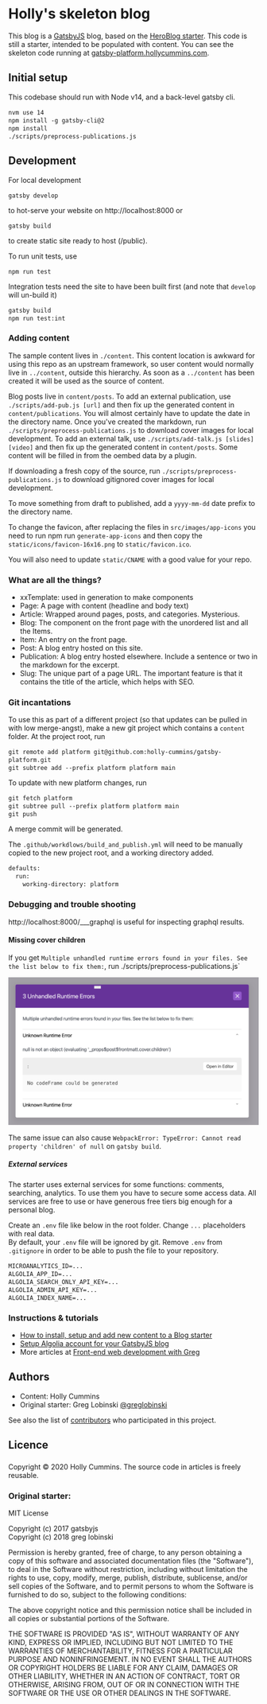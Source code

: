 # Holly's skeleton blog

This blog is a [GatsbyJS](https://www.gatsbyjs.org/) blog, based on the [HeroBlog starter](https://gatsby-starter-hero-blog.greglobinski.com/). This code is still a starter, intended to be populated with content.
You can see the skeleton code running at [gatsby-platform.hollycummins.com](http://gatsby-platform.hollycummins.com).

## Initial setup

This codebase should run with Node v14, and a back-level gatsby cli.

```
nvm use 14
npm install -g gatsby-cli@2
npm install
./scripts/preprocess-publications.js
```

## Development

For local development

```text
gatsby develop
```

to hot-serve your website on http://localhost:8000 or

```text
gatsby build
```

to create static site ready to host (/public).

To run unit tests, use

```text
npm run test
```

Integration tests need the site to have been built first (and note that `develop` will un-build it)

```text
gatsby build
npm run test:int
```

### Adding content

The sample content lives in `./content`. This content location is awkward for using this repo as
an upstream framework, so user content would normally live in `../content`, outside this hierarchy.
As soon as a `../content` has been created it will be used as the source of content.

Blog posts live in `content/posts`.
To add an external publication, use `./scripts/add-pub.js [url]` and then fix up the generated content in `content/publications`. You will almost certainly have to update the date in the directory name. Once you've created the markdown, run `./scripts/preprocess-publications.js` to download cover images for local development. To add an external talk, use `./scripts/add-talk.js [slides] [video]` and then fix up the generated content in `content/posts`. Some content will be filled in from the oembed data by a plugin.

If downloading a fresh copy of the source, run `./scripts/preprocess-publications.js` to download gitignored cover images for local development.

To move something from draft to published, add a `yyyy-mm-dd` date prefix to the directory name.

To change the favicon, after replacing the files in `src/images/app-icons` you need to run npm run `generate-app-icons` and then copy the `static/icons/favicon-16x16.png` to `static/favicon.ico`.

You will also need to update `static/CNAME` with a good value for your repo.

### What are all the things?

- xxTemplate: used in generation to make components
- Page: A page with content (headline and body text)
- Article: Wrapped around pages, posts, and categories. Mysterious.
- Blog: The component on the front page with the unordered list and all the Items.
- Item: An entry on the front page.
- Post: A blog entry hosted on this site.
- Publication: A blog entry hosted elsewhere. Include a sentence or two in the markdown for the excerpt.
- Slug: The unique part of a page URL. The important feature is that it contains the title of the article, which helps with SEO.

### Git incantations

To use this as part of a different project (so that updates can be pulled in with low merge-angst), make a new git project which contains a
`content` folder. At the project root, run

```
git remote add platform git@github.com:holly-cummins/gatsby-platform.git
git subtree add --prefix platform platform main
```

To update with new platform changes, run
```
git fetch platform
git subtree pull --prefix platform platform main
git push
```

A merge commit will be generated.

The `.github/workdlows/build_and_publish.yml` will need to be manually copied to the new project root, and
a working directory added.

```
defaults:
  run:
    working-directory: platform
```

### Debugging and trouble shooting

http://localhost:8000/___graphql is useful for inspecting graphql results.

#### Missing cover children

If you get `Multiple unhandled runtime errors found in your files. See the list below to fix them:`, run ./scripts/preprocess-publications.js`

![Multiple unhandled runtime errors found in your files. See the list below to fix them](docs/missing-cover-children.png)

The same issue can also cause `WebpackError: TypeError: Cannot read property 'children' of null` on `gatsby build`.

##### External services

The starter uses external services for some functions: comments, searching, analytics. To use them you have to secure some access data. All services are free to use or have generous free tiers big enough for a personal blog.

Create an `.env` file like below in the root folder. Change `...` placeholders with real data.
<br />By default, your `.env` file will be ignored by git. Remove `.env` from `.gitignore` in order to be able to push the file to your repository.

```text
MICROANALYTICS_ID=...
ALGOLIA_APP_ID=...
ALGOLIA_SEARCH_ONLY_API_KEY=...
ALGOLIA_ADMIN_API_KEY=...
ALGOLIA_INDEX_NAME=...
```

### Instructions & tutorials

- [How to install, setup and add new content to a Blog starter](https://dev.greglobinski.com/install-blog-starter/)
- [Setup Algolia account for your GatsbyJS blog](https://dev.greglobinski.com/setup-algolia-account/)
- More articles at [Front-end web development with Greg](https://dev.greglobinski.com/)

## Authors

- Content: Holly Cummins
- Original starter: Greg Lobinski [@greglobinski](https://github.com/greglobinski)

See also the list of [contributors](https://github.com/greglobinski/gatsby-starter-personal-blog/graphs/contributors) who participated in this project.

## Licence

###

Copyright © 2020 Holly Cummins. The source code in articles is freely reusable.

### Original starter:

MIT License

Copyright (c) 2017 gatsbyjs <br />Copyright (c) 2018 greg lobinski

Permission is hereby granted, free of charge, to any person obtaining a copy of this software and associated documentation files (the "Software"), to deal in the Software without restriction, including without limitation the rights to use, copy, modify, merge, publish, distribute, sublicense, and/or sell
copies of the Software, and to permit persons to whom the Software is furnished to do so, subject to the following conditions:

The above copyright notice and this permission notice shall be included in all copies or substantial portions of the Software.

THE SOFTWARE IS PROVIDED "AS IS", WITHOUT WARRANTY OF ANY KIND, EXPRESS OR IMPLIED, INCLUDING BUT NOT LIMITED TO THE WARRANTIES OF MERCHANTABILITY, FITNESS FOR A PARTICULAR PURPOSE AND NONINFRINGEMENT. IN NO EVENT SHALL THE AUTHORS OR COPYRIGHT HOLDERS BE LIABLE FOR ANY CLAIM, DAMAGES OR OTHER LIABILITY, WHETHER IN AN ACTION OF CONTRACT, TORT OR OTHERWISE, ARISING FROM, OUT OF OR IN CONNECTION WITH THE SOFTWARE OR THE USE OR OTHER DEALINGS IN THE SOFTWARE.
